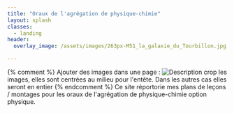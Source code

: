 ```yaml
---
title: "Oraux de l'agrégation de physique-chimie"
layout: splash
classes:
  - landing
header:
  overlay_image: /assets/images/263px-M51_la_galaxie_du_Tourbillon.jpg

---
```

{% comment %}
Ajouter des images dans une page :
![Description](/assets/images/le_nom.jpg)
crop les images, elles sont centrées au milieu pour l'entête. Dans les autres cas elles seront en entier
{% endcomment %}
Ce site réportorie mes plans de leçons / montages pour les oraux de l'agrégation de physique-chimie option physique. 
